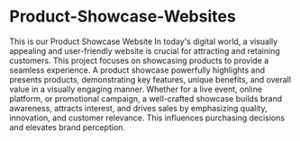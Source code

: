 # Product-Showcase-Websites
This is our Product Showcase Website
In today's digital world, a visually appealing and user-friendly website is crucial for attracting and retaining customers. This project focuses on showcasing products to provide a seamless experience.  A product showcase powerfully highlights and presents products, demonstrating key features, unique benefits, and overall value in a visually engaging manner. Whether for a live event, online platform, or promotional campaign, a well-crafted showcase builds brand awareness, attracts interest, and drives sales by emphasizing quality, innovation, and customer relevance.  This influences purchasing decisions and elevates brand perception.
